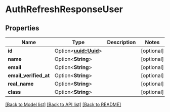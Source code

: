 # AuthRefreshResponseUser

## Properties

Name | Type | Description | Notes
------------ | ------------- | ------------- | -------------
**id** | Option<[**uuid::Uuid**](uuid::Uuid.md)> |  | [optional]
**name** | Option<**String**> |  | [optional]
**email** | Option<**String**> |  | [optional]
**email_verified_at** | Option<**String**> |  | [optional]
**real_name** | Option<**String**> |  | [optional]
**class** | Option<**String**> |  | [optional]

[[Back to Model list]](../README.md#documentation-for-models) [[Back to API list]](../README.md#documentation-for-api-endpoints) [[Back to README]](../README.md)


